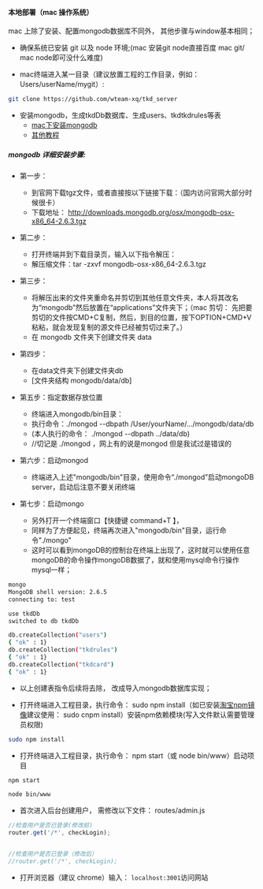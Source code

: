 #### 本地部署（mac 操作系统）
mac 上除了安装、配置mongodb数据库不同外， 其他步骤与window基本相同；

* 确保系统已安装 git 以及 node 环境;(mac 安装git node直接百度 mac git/ mac node即可没什么难度)

* mac终端进入某一目录（建议放置工程的工作目录，例如：Users/userName/mygit）:
```Bash
git clone https://github.com/wteam-xq/tkd_server 
```

* 安装mongodb，生成tkdDb数据库、生成users、tkdtkdrules等表
  * [mac下安装mongodb](http://jingyan.baidu.com/article/6fb756ecbfe474241858fb3b.html)
  * [其他教程](http://blog.csdn.net/lxd875697126/article/details/37660449)

##### mongodb 详细安装步骤:
* 第一步：
	* 到官网下载tgz文件，或者直接按以下链接下载：（国内访问官网大部分时候很卡）
	* 下载地址： http://downloads.mongodb.org/osx/mongodb-osx-x86_64-2.6.3.tgz
 
* 第二步：
	* 打开终端并到下载目录页，输入以下指令解压：
	* 解压缩文件：tar -zxvf mongodb-osx-x86_64-2.6.3.tgz
 
* 第三步：
	* 将解压出来的文件夹重命名并剪切到其他任意文件夹，本人将其改名为“mongodb”然后放置在“applications”文件夹下；（mac 剪切： 先把要剪切的文件按CMD+C复制，然后，到目的位置，按下OPTION+CMD+V粘粘，就会发现复制的源文件已经被剪切过来了。）
	* 在 mongodb 文件夹下创建文件夹 data
 
* 第四步：
	* 在data文件夹下创建文件夹db
	* [文件夹结构 mongodb/data/db]
 
* 第五步：指定数据存放位置
	* 终端进入mongodb/bin目录：
	* 执行命令：./mongod --dbpath /User/yourName/.../mongodb/data/db
	* (本人执行的命令： ./mongod --dbpath ../data/db)
	* //切记是 ./mongod ，网上有的说是mongod 但是我试过是错误的
 
* 第六步：启动mongod
	* 终端进入上述"mongodb/bin"目录，使用命令“./mongod”启动mongoDB server，启动后注意不要关闭终端
 
* 第七步：启动mongo
	* 另外打开一个终端窗口【快捷键 command+T 】，
	* 同样为了方便起见，终端再次进入"mongodb/bin"目录，运行命令"./mongo"
	* 这时可以看到mongoDB的控制台在终端上出现了，这时就可以使用任意mongoDB的命令操作mongoDB数据了，就和使用mysql命令行操作mysql一样；
 
```Bash
mongo
MongoDB shell version: 2.6.5
connecting to: test

use tkdDb
switched to db tkdDb

db.createCollection("users")
{ "ok" : 1}
db.createCollection("tkdrules")
{ "ok" : 1}
db.createCollection("tkdcard")
{ "ok" : 1}

```
* 以上创建表指令后续将去除， 改成导入mongodb数据库实现；


* 打开终端进入工程目录，执行命令： sudo npm install（如已安装[淘宝npm镜像](http://npm.taobao.org/)建议使用： sudo cnpm install）安装npm依赖模块(写入文件默认需要管理员权限)
```Bash
sudo npm install
```
* 打开终端进入工程目录，执行命令： npm start（或 node bin/www）启动项目
```Bash
npm start
```
```Bash
node bin/www
```

* 首次进入后台创建用户， 需修改以下文件： routes/admin.js
```javascript
//检查用户是否已登录(修改前)
router.get('/*', checkLogin);


//检查用户是否已登录（修改后）
//router.get('/*', checkLogin);
```
* 打开浏览器（建议 chrome）输入： `localhost:3001`访问网站

